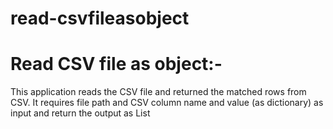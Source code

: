 # read-csvfileasobject
# Read CSV file as object:-
This application reads the CSV file and returned the matched rows from CSV. It requires file path and CSV column name and value (as dictionary) as input and return the output as List<dynamic>

